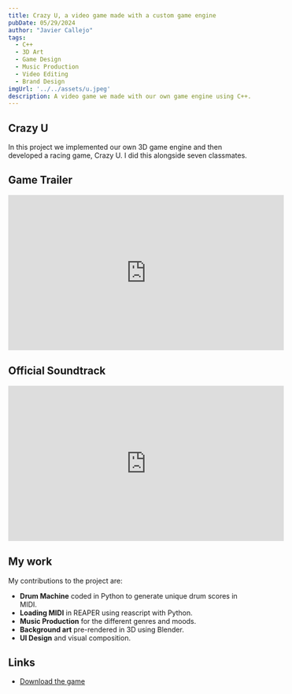 ```yaml
---
title: Crazy U, a video game made with a custom game engine
pubDate: 05/29/2024
author: "Javier Callejo"
tags:
  - C++
  - 3D Art
  - Game Design
  - Music Production
  - Video Editing
  - Brand Design
imgUrl: '../../assets/u.jpeg'
description: A video game we made with our own game engine using C++.
---
```


## Crazy U

In this project we implemented our own 3D game engine and then developed a racing game, Crazy U. I did this alongside seven classmates.

## Game Trailer

<iframe width="560" height="315" src="https://www.youtube.com/embed/YhjGVR6Uz1E?si=ZefmyT2jfVetxpK-" title="YouTube video player" frameborder="0" allow="accelerometer; autoplay; clipboard-write; encrypted-media; gyroscope; picture-in-picture; web-share" referrerpolicy="strict-origin-when-cross-origin" allowfullscreen></iframe>

## Official Soundtrack

<iframe width="560" height="315" src="https://www.youtube.com/embed/8NJxoSj6cug?si=ThpFwrYrtkE0kLAP" title="YouTube video player" frameborder="0" allow="accelerometer; autoplay; clipboard-write; encrypted-media; gyroscope; picture-in-picture; web-share" referrerpolicy="strict-origin-when-cross-origin" allowfullscreen></iframe>

## My work

My contributions to the project are:
- **Drum Machine** coded in Python to generate unique drum scores in MIDI.
- **Loading MIDI** in REAPER using reascript with Python.
- **Music Production** for the different genres and moods.
- **Background art** pre-rendered in 3D using Blender.
- **UI Design** and visual composition.

## Links

- [Download the game](https://sebana.itch.io/crazyu)
